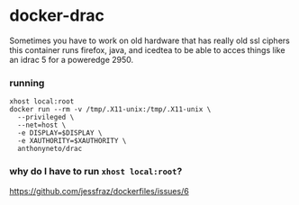 # docker-drac
Sometimes you have to work on old hardware that has really old ssl ciphers this container runs firefox, java, and icedtea to be able to acces things like an idrac 5 for a poweredge 2950.

### running
```
xhost local:root
docker run --rm -v /tmp/.X11-unix:/tmp/.X11-unix \
  --privileged \
  --net=host \
  -e DISPLAY=$DISPLAY \
  -e XAUTHORITY=$XAUTHORITY \
  anthonyneto/drac
```

### why do I have to run `xhost local:root`?
https://github.com/jessfraz/dockerfiles/issues/6
